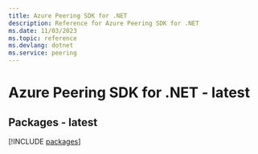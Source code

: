 ```yaml
---
title: Azure Peering SDK for .NET
description: Reference for Azure Peering SDK for .NET
ms.date: 11/03/2023
ms.topic: reference
ms.devlang: dotnet
ms.service: peering
---
```

# Azure Peering SDK for .NET - latest
## Packages - latest
[!INCLUDE [packages](peering-index.md)]